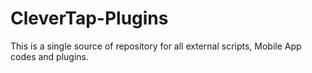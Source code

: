 # CleverTap-Plugins

This is a single source of repository for all external scripts, Mobile App codes and plugins.
